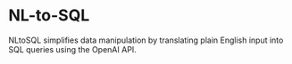 # NL-to-SQL
NLtoSQL simplifies data manipulation by translating plain English input into SQL queries using the OpenAI API.
